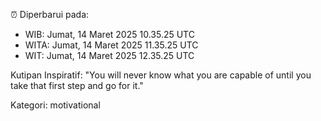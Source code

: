 ⏰ Diperbarui pada:
- WIB: Jumat, 14 Maret 2025 10.35.25 UTC
- WITA: Jumat, 14 Maret 2025 11.35.25 UTC
- WIT: Jumat, 14 Maret 2025 12.35.25 UTC

Kutipan Inspiratif:
"You will never know what you are capable of until you take that first step and go for it."


Kategori: motivational

